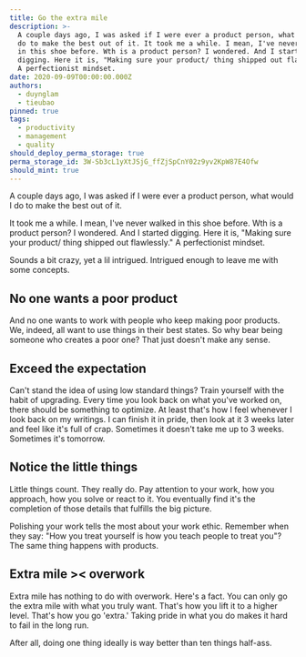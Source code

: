 ```yaml
---
title: Go the extra mile
description: >-
  A couple days ago, I was asked if I were ever a product person, what would I
  do to make the best out of it. It took me a while. I mean, I've never walked
  in this shoe before. Wth is a product person? I wondered. And I started
  digging. Here it is, "Making sure your product/ thing shipped out flawlessly."
  A perfectionist mindset.
date: 2020-09-09T00:00:00.000Z
authors:
  - duynglam
  - tieubao
pinned: true
tags:
  - productivity
  - management
  - quality
should_deploy_perma_storage: true
perma_storage_id: 3W-Sb3cL1yXtJSjG_ffZjSpCnY02z9yv2KpW87E4Ofw
should_mint: true
---
```

A couple days ago, I was asked if I were ever a product person, what would I do to make the best out of it.

It took me a while. I mean, I've never walked in this shoe before. Wth is a product person? I wondered. And I started digging. Here it is, "Making sure your product/ thing shipped out flawlessly." A perfectionist mindset.

Sounds a bit crazy, yet a lil intrigued. Intrigued enough to leave me with some concepts.

## No one wants a poor product

And no one wants to work with people who keep making poor products. We, indeed, all want to use things in their best states. So why bear being someone who creates a poor one? That just doesn't make any sense.

## Exceed the expectation

Can't stand the idea of using low standard things? Train yourself with the habit of upgrading. Every time you look back on what you've worked on, there should be something to optimize. At least that's how I feel whenever I look back on my writings. I can finish it in pride, then look at it 3 weeks later and feel like it's full of crap. Sometimes it doesn't take me up to 3 weeks. Sometimes it's tomorrow.

## Notice the little things

Little things count. They really do. Pay attention to your work, how you approach, how you solve or react to it. You eventually find it's the completion of those details that fulfills the big picture.

Polishing your work tells the most about your work ethic. Remember when they say: "How you treat yourself is how you teach people to treat you"? The same thing happens with products.

## Extra mile >< overwork

Extra mile has nothing to do with overwork. Here's a fact. You can only go the extra mile with what you truly want. That's how you lift it to a higher level. That's how you go 'extra.' Taking pride in what you do makes it hard to fail in the long run.

After all, doing one thing ideally is way better than ten things half-ass.
